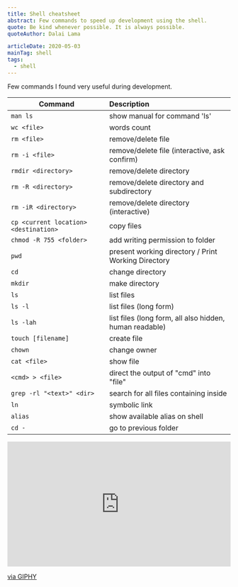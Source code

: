 ```yaml
---
title: Shell cheatsheet
abstract: Few commands to speed up development using the shell.
quote: Be kind whenever possible. It is always possible.
quoteAuthor: Dalai Lama

articleDate: 2020-05-03
mainTag: shell
tags:
  - shell
---
```


Few commands I found very useful during development.

| Command                               | Description                                             |
|---------------------------------------|:--------------------------------------------------------|
| `man ls`                              | show manual for command 'ls'                            |
| `wc <file>`                           | words count                                             |
| `rm <file>`                           | remove/delete file                                      |
| `rm -i <file>`                        | remove/delete file (interactive, ask confirm)           |
| `rmdir <directory>`                   | remove/delete directory                                 |
| `rm -R <directory>`                   | remove/delete directory and subdirectory                |
| `rm -iR <directory>`                  | remove/delete directory (interactive)                   |
| `cp <current location> <destination>` | copy files                                              |
| `chmod -R 755 <folder>`               | add writing permission to folder                        |
| `pwd`                                 | present working directory / Print Working Directory     |
| `cd`                                  | change directory                                        |
| `mkdir`                               | make directory                                          |
| `ls`                                  | list files                                              |
| `ls -l`                               | list files (long form)                                  |
| `ls -lah`                             | list files (long form, all also hidden, human readable) |
| `touch [filename]`                    | create file                                             |
| `chown`                               | change owner                                            |
| `cat <file>`                          | show file                                               |
| `<cmd> > <file>`                      | direct the output of "cmd" into "file"                  |
| `grep -rl "<text>" <dir>`             | search for all files containing <text> inside <dir>     |
| `ln`                                  | symbolic link                                           |
| `alias`                               | show available alias on shell                           |
| `cd -`                                | go to previous folder                                   |

<div class="s-giphy s-giphy--small-d">
  <div style="width:100%;height:0;padding-bottom:56%;position:relative;"><iframe title="gif-party" src="https://giphy.com/embed/LqafmeaBVxCRG" width="100%" height="100%" style="position:absolute" frameBorder="0" class="giphy-embed" allowFullScreen></iframe></div><p><a href="https://giphy.com/gifs/mensweardog-cute-dog-LqafmeaBVxCRG">via GIPHY</a></p>
</div>
